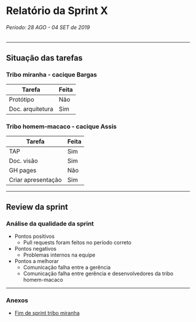 # Relatório da Sprint X

###### Período: 28 AGO - 04 SET de 2019

------

## Situação das tarefas

### Tribo miranha - cacique Bargas

| Tarefa | Feita |
| ------ | ----- |
| Protótipo | Não |
| Doc. arquitetura | Sim |


### Tribo homem-macaco - cacique Assis
| Tarefa | Feita |
| ------ | ----- |
|   TAP     |   Sim    |
|     Doc. visão   |  Sim     |
|   GH pages     |    Não   |
| Criar apresentação |    Sim   |


---

## Review da sprint

### Análise da qualidade da sprint

- Pontos positivos
  - Pull requests foram feitos no período correto
- Pontos negativos
  - Problemas internos na equipe
- Pontos a melhorar
  - Comunicação falha entre a gerência
  - Comunicação falha entre gerência e desenvolvedores da tribo homem-macaco

---
### Anexos
- [Fim de sprint tribo miranha](../tribo_miranha/sprint_1/final_sprint_1.md)

